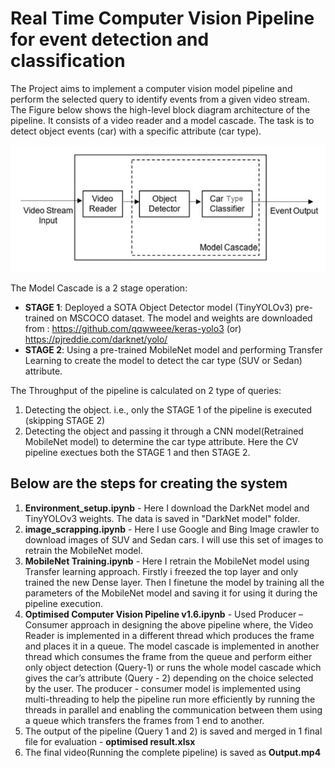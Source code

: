 # Real Time Computer Vision Pipeline for event detection and classification

The Project aims to implement a computer vision model pipeline and perform the selected query to identify
events from a given video stream. The Figure below shows the high-level block diagram architecture
of the pipeline. It consists of a video reader and a model cascade. The task is to
detect object events (car) with a specific attribute (car type).

![](Readme%20Image/Model_Cascade.PNG)

The Model Cascade is a 2 stage operation:
- **STAGE 1**: Deployed a SOTA Object Detector model (TinyYOLOv3) pre-trained on MSCOCO dataset. The model and weights are downloaded from : https://github.com/qqwweee/keras-yolo3   (or) https://pjreddie.com/darknet/yolo/
- **STAGE 2**: Using a pre-trained MobileNet model and performing Transfer Learning to create the model to detect the car type (SUV or Sedan) attribute. 

The Throughput of the pipeline is calculated on 2 type of queries:
1. Detecting the object. i.e., only the STAGE 1 of the pipeline is executed (skipping STAGE 2)
2. Detecting the object and passing it through a CNN model(Retrained MobileNet model) to determine the car type attribute. Here the CV pipeline exectues both the STAGE 1 and then STAGE 2.

## Below are the steps for creating the system

1. **Environment_setup.ipynb** - Here I download the DarkNet model and TinyYOLOv3 weights. The data is saved in "DarkNet model" folder.
2. **image_scrapping.ipynb** - Here I use Google and Bing Image crawler to download images of SUV and Sedan cars. I will use this set of images to retrain the MobileNet model.
3. **MobileNet Training.ipynb** - Here I retrain the MobileNet model using Transfer learning approach. Firstly i freezed the top layer and only trained the new Dense layer. Then I finetune the model by training all the parameters of the MobileNet model and saving it for using it during the pipeline execution.
4. **Optimised Computer Vision Pipeline v1.6.ipynb** - Used Producer – Consumer approach in designing the above pipeline where, the Video Reader is implemented in a 
different thread which produces the frame and places it in a queue. The model cascade is implemented in another 
thread which consumes the frame from the queue and perform either only object detection (Query-1) or runs the 
whole model cascade which gives the car’s attribute (Query - 2) depending on the choice selected by the user. The 
producer - consumer model is implemented using multi-threading to help the pipeline run more efficiently by running 
the threads in parallel and enabling the communication between them using a queue which transfers the frames from 
1 end to another.
5. The output of the pipeline (Query 1 and 2) is saved and merged in 1 final file for evaluation - **optimised result.xlsx**
6. The final video(Running the complete pipeline) is saved as **Output.mp4**
